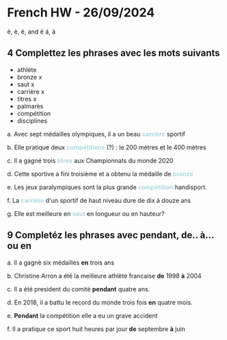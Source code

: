 # French HW - 26/09/2024

ë, è, é, and ê
á, à

## 4 Complettez les phrases avec les mots suivants

- athlète
- bronze x
- saut x
- carrière x
- titres x
- palmarès
- compétition
- disciplines

 <span style="color:lightblue">
</span>

a. Avec sept médailles olympiques, il a un beau <span style="color:lightblue">**carrière**</span> sportif

b. Elle pratique deux <span style="color:lightblue">**compétitions**</span> (?) : le 200 mètres et le 400 mètres

c. Il a gagné trois <span style="color:lightblue">**titres**</span> aux Championnats du monde 2020

d. Cette sportive a fini troisième et a obtenu la médaille de <span style="color:lightblue">**bronze**</span>

e. Les jeux paralympiques sont la plus grande <span style="color:lightblue">**compétition**</span> handisport.

f. La <span style="color:lightblue">**carrière**</span> d'un sportif de haut niveau dure de dix à douze ans

g. Elle est meilleure en <span style="color:lightblue">**saut**</span> en longueur ou en hauteur?

## 9 Completéz les phrases avec pendant, de.. à... ou en

a. Il a gagnè six médailles **en** trois ans

b. Christine Arron a été la meilleure athlète francaise **de** 1998 **à** 2004

c. Il a été president du comité **pendant** quatre ans.

d. En 2018, il a battu le record du monde trois fois **en** quatre mois.

e. **Pendant** la compétition elle a eu un grave accident

f. Il a pratique ce sport huit heures par jour **de** septembre **à** juin
